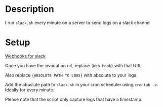 # Description
I run `slack.sh` every minute on a server to send logs on a slack channel
# Setup
[Webhooks for slack](https://api.slack.com/incoming-webhooks)

Once you have the invocation url, replace `{Web Hook}` with that URL

Also replace `{ABSOLUTE PATH TO LOGS}` with absolute to your logs

Add the aboslute path to `slack.sh` in your cron scheduler using `crontab -e`. Ideally for every minute.

Please note that the script only capture logs that have a timestamp.

